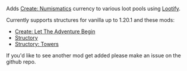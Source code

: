 Adds [Create: Numismatics](https://modrinth.com/mod/numismatics) currency to various loot pools using [Lootify](https://modrinth.com/mod/lootify).

Currently supports structures for vanilla up to 1.20.1 and these mods:
- [Create: Let The Adventure Begin](https://modrinth.com/mod/create-let-the-adventure-begin)
- [Structory](https://modrinth.com/datapack/structory)
- [Structory: Towers](https://modrinth.com/datapack/structory-towers)

If you'd like to see another mod get added please make an issue on the github repo.
